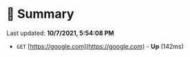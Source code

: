 # 📖 Summary
Last updated: **10/7/2021, 5:54:08 PM**

- `GET` [https://google.com](https://google.com) - **Up** (142ms)
